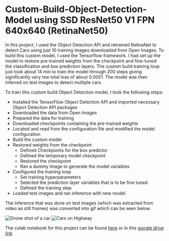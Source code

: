 # Custom-Build-Object-Detection-Model using SSD ResNet50 V1 FPN 640x640 (RetinaNet50)

In this project, I used the Object Detection API and retrained RetinaNet to detect Cars using just 10 training images downloaded from Open Images. To build this custom model, I used the Tensorflow framework. I had set up the model to restore pre-trained weights from the checkpoint and fine-tuned the classification and box prediction layers. The custom build training loop just took about 14 min to train the model through 200 steps giving significantly very low total loss of about 0.0051. The model was then inferred on test images to detect multiple cars.

To train this custom build Object Detection model, I took the following steps:

  -	Installed the TensorFlow Object Detection API and imported necessary Object Detection API packages
  -	Downloaded the data from Open Images
  -	Prepared the data for training
  -	Downloaded checkpoints containing the pre-trained weights
  -	Located and read from the configuration file and modified the model configuration
  -	Build the custom model
  -	Restored weights from the checkpoint
    -	Defined Checkpoints for the box predictor
    -	Defined the temporary model checkpoint
    -	Restored the checkpoint
    -	Ran a dummy image to generate the model variables
  -	Configured the training loop
    -	Set training hyperparameters
    -	Selected the prediction layer variables that is to be fine tuned
    -	Defined the training step
  - Loaded test images and ran inference with new model.

The inference that was done on test images (which was extracted from video as still frames) was converted into gif which can be seen below.

![Drone shot of a car](car-anim_1.gif)
![Cars on Highway](car-anim_2.gif)

The colab notebook for this project can be found [here](https://github.com/Aryan625/Custom-Build-Object-Detection-Model/blob/main/Custom_Build_Object_Detection_Model_(SSD_ResNet50_V1_FPN_640x640_(RetinaNet50)).ipynb) or in this [google drive link](https://colab.research.google.com/drive/1378t5oBxpbUdMr4acA12AtMUoBxIra-C?usp=sharing)
